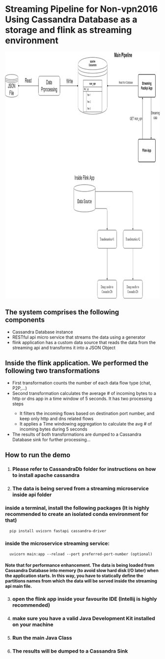 <h1>Streaming Pipeline for Non-vpn2016 Using Cassandra Database as a storage and flink as streaming environment</h1>
<img width="800" height="800" src="Flink-Workflow.png" alt="Flink workflow" title="Flink Workflow" />
<h2>The system comprises the following components</h2>
<ul>
  <li>
    Cassandra Database instance
  </li>
  <li>RESTful api micro service that streams the data using a generator</li>
  <li>flink application has a custom data source that reads the data from the streaming api and transforms it into a JSON Object</li>
</ul>
<h2>Inside the flink application. We performed the following two transformations</h2>
<ul>
  <li>First transformation counts the number of each data flow type (chat, P2P,...)</li>
  <li>Second transformation calculates the average # of incoming bytes to a http or dns app in a time window of 5 seconds. It has two processing steps</li>
  <ul>
    <li>It filters the incoming flows based on destination port number, and keep only http and dns related flows</li>
    <li>It applies a Time windowing aggregation to calculate the avg # of incoming bytes during 5 seconds</li>
  </ul>
  <li>The results of both transformations are dumped to a Cassandra Database sink for further processing...</li>
</ul>

## How to run the demo

1. ### Please refer to CassandraDb folder for instructions on how to install apache cassandra

2. ### The data is being served from a streaming microservice inside api folder

### inside a terminal, install the following packages (It is highly recommended to create an isolated conda environment for that)

```
  pip install uvicorn fastapi cassandra-driver
```
### inside the microservice streaming service:

```
  uvicorn main:app --reload --port preferred-port-number (optional)
```
#### Note that for performance enhancement. The data is being loaded from Cassandra Database into memory (to avoid slow hard disk I/O later) when the application starts. In this way, you have to statically define the partitions names from which the data will be served inside the streaming api main file.

3. ### open the flink app inside your favourite IDE (Intellij is highly recommended)

4. ### make sure you have a valid Java Development Kit installed on your machine

5. ### Run the main Java Class

6. ### The results will be dumped to a Cassandra Sink
